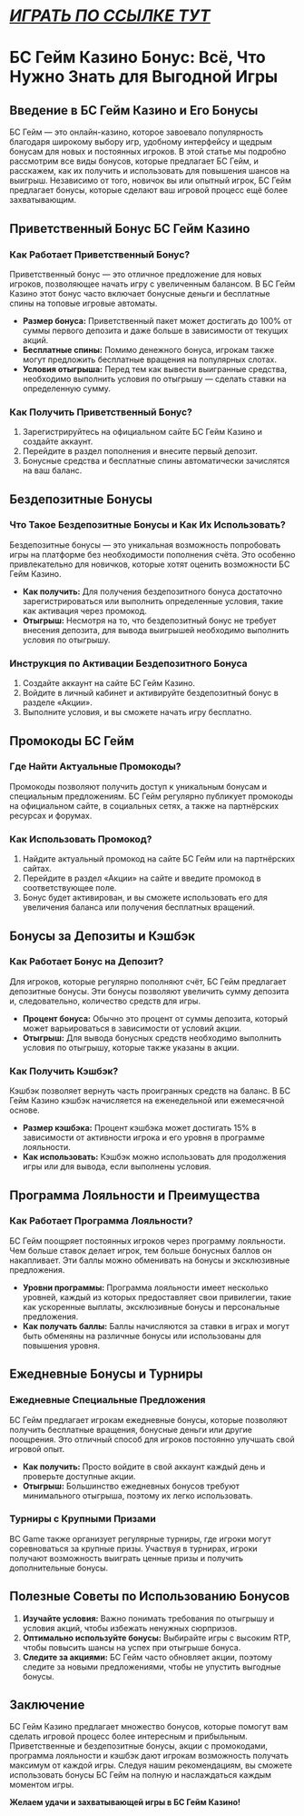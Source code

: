 # [***<u>ИГРАТЬ ПО ССЫЛКЕ ТУТ</u>***](https://partnerbcgame.com/d9b112f90)

# БС Гейм Казино Бонус: Всё, Что Нужно Знать для Выгодной Игры

## Введение в БС Гейм Казино и Его Бонусы

БС Гейм — это онлайн-казино, которое завоевало популярность благодаря широкому выбору игр, удобному интерфейсу и щедрым бонусам для новых и постоянных игроков. В этой статье мы подробно рассмотрим все виды бонусов, которые предлагает БС Гейм, и расскажем, как их получить и использовать для повышения шансов на выигрыш. Независимо от того, новичок вы или опытный игрок, БС Гейм предлагает бонусы, которые сделают ваш игровой процесс ещё более захватывающим.

## Приветственный Бонус БС Гейм Казино

### Как Работает Приветственный Бонус?

Приветственный бонус — это отличное предложение для новых игроков, позволяющее начать игру с увеличенным балансом. В БС Гейм Казино этот бонус часто включает бонусные деньги и бесплатные спины на топовые игровые автоматы.

* **Размер бонуса:** Приветственный пакет может достигать до 100% от суммы первого депозита и даже больше в зависимости от текущих акций.
* **Бесплатные спины:** Помимо денежного бонуса, игрокам также могут предложить бесплатные вращения на популярных слотах.
* **Условия отыгрыша:** Перед тем как вывести выигранные средства, необходимо выполнить условия по отыгрышу — сделать ставки на определенную сумму.

### Как Получить Приветственный Бонус?

1. Зарегистрируйтесь на официальном сайте БС Гейм Казино и создайте аккаунт.
2. Перейдите в раздел пополнения и внесите первый депозит.
3. Бонусные средства и бесплатные спины автоматически зачислятся на ваш баланс.

## Бездепозитные Бонусы

### Что Такое Бездепозитные Бонусы и Как Их Использовать?

Бездепозитные бонусы — это уникальная возможность попробовать игры на платформе без необходимости пополнения счёта. Это особенно привлекательно для новичков, которые хотят оценить возможности БС Гейм Казино.

* **Как получить:** Для получения бездепозитного бонуса достаточно зарегистрироваться или выполнить определенные условия, такие как активация через промокод.
* **Отыгрыш:** Несмотря на то, что бездепозитный бонус не требует внесения депозита, для вывода выигрышей необходимо выполнить условия по отыгрышу.

### Инструкция по Активации Бездепозитного Бонуса

1. Создайте аккаунт на сайте БС Гейм Казино.
2. Войдите в личный кабинет и активируйте бездепозитный бонус в разделе «Акции».
3. Выполните условия, и вы сможете начать игру бесплатно.

## Промокоды БС Гейм

### Где Найти Актуальные Промокоды?

Промокоды позволяют получить доступ к уникальным бонусам и специальным предложениям. БС Гейм регулярно публикует промокоды на официальном сайте, в социальных сетях, а также на партнёрских ресурсах и форумах.

### Как Использовать Промокод?

1. Найдите актуальный промокод на сайте БС Гейм или на партнёрских сайтах.
2. Перейдите в раздел «Акции» на сайте и введите промокод в соответствующее поле.
3. Бонус будет активирован, и вы сможете использовать его для увеличения баланса или получения бесплатных вращений.

## Бонусы за Депозиты и Кэшбэк

### Как Работает Бонус на Депозит?

Для игроков, которые регулярно пополняют счёт, БС Гейм предлагает депозитные бонусы. Эти бонусы позволяют увеличить сумму депозита и, следовательно, количество средств для игры.

* **Процент бонуса:** Обычно это процент от суммы депозита, который может варьироваться в зависимости от условий акции.
* **Отыгрыш:** Для вывода бонусных средств необходимо выполнить условия по отыгрышу, которые также указаны в акции.

### Как Получить Кэшбэк?

Кэшбэк позволяет вернуть часть проигранных средств на баланс. В БС Гейм Казино кэшбэк начисляется на еженедельной или ежемесячной основе.

* **Размер кэшбэка:** Процент кэшбэка может достигать 15% в зависимости от активности игрока и его уровня в программе лояльности.
* **Как использовать:** Кэшбэк можно использовать для продолжения игры или для вывода, если выполнены условия.

## Программа Лояльности и Преимущества

### Как Работает Программа Лояльности?

БС Гейм поощряет постоянных игроков через программу лояльности. Чем больше ставок делает игрок, тем больше бонусных баллов он накапливает. Эти баллы можно обменивать на бонусы и эксклюзивные предложения.

* **Уровни программы:** Программа лояльности имеет несколько уровней, каждый из которых предоставляет свои привилегии, такие как ускоренные выплаты, эксклюзивные бонусы и персональные предложения.
* **Как получать баллы:** Баллы начисляются за ставки в играх и могут быть обменяны на различные бонусы или использованы для повышения уровня.

## Ежедневные Бонусы и Турниры

### Ежедневные Специальные Предложения

БС Гейм предлагает игрокам ежедневные бонусы, которые позволяют получить бесплатные вращения, бонусные деньги или другие поощрения. Это отличный способ для игроков постоянно улучшать свой игровой опыт.

* **Как получить:** Просто войдите в свой аккаунт каждый день и проверьте доступные акции.
* **Отыгрыш:** Большинство ежедневных бонусов требуют минимального отыгрыша, поэтому их легко использовать.

### Турниры с Крупными Призами

BC Game также организует регулярные турниры, где игроки могут соревноваться за крупные призы. Участвуя в турнирах, игроки получают возможность выиграть ценные призы и получить дополнительные бонусы.

## Полезные Советы по Использованию Бонусов

1. **Изучайте условия:** Важно понимать требования по отыгрышу и условия акций, чтобы избежать ненужных сюрпризов.
2. **Оптимально используйте бонусы:** Выбирайте игры с высоким RTP, чтобы повысить шансы на успех при отыгрыше бонуса.
3. **Следите за акциями:** БС Гейм часто обновляет акции, поэтому следите за новыми предложениями, чтобы не упустить выгодные бонусы.

## Заключение

БС Гейм Казино предлагает множество бонусов, которые помогут вам сделать игровой процесс более интересным и прибыльным. Приветственные и бездепозитные бонусы, акции с промокодами, программа лояльности и кэшбэк дают игрокам возможность получать максимум от каждой игры. Следуя нашим рекомендациям, вы сможете использовать бонусы БС Гейм на полную и наслаждаться каждым моментом игры.

**Желаем удачи и захватывающей игры в БС Гейм Казино!**
